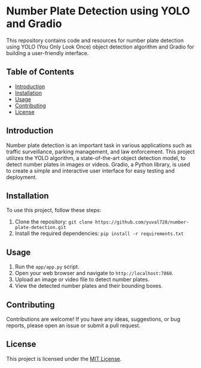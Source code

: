 # Number Plate Detection using YOLO and Gradio

This repository contains code and resources for number plate detection using YOLO (You Only Look Once) object detection algorithm and Gradio for building a user-friendly interface.

## Table of Contents
- [Introduction](#introduction)
- [Installation](#installation)
- [Usage](#usage)
- [Contributing](#contributing)
- [License](#license)

## Introduction
Number plate detection is an important task in various applications such as traffic surveillance, parking management, and law enforcement. This project utilizes the YOLO algorithm, a state-of-the-art object detection model, to detect number plates in images or videos. Gradio, a Python library, is used to create a simple and interactive user interface for easy testing and deployment.

## Installation
To use this project, follow these steps:

1. Clone the repository: `git clone https://github.com/yuval728/number-plate-detection.git`
2. Install the required dependencies: `pip install -r requirements.txt`

## Usage
1. Run the `app/app.py` script.
2. Open your web browser and navigate to `http://localhost:7860`.
3. Upload an image or video file to detect number plates.
4. View the detected number plates and their bounding boxes.

## Contributing
Contributions are welcome! If you have any ideas, suggestions, or bug reports, please open an issue or submit a pull request.

## License
This project is licensed under the [MIT License](LICENSE).
